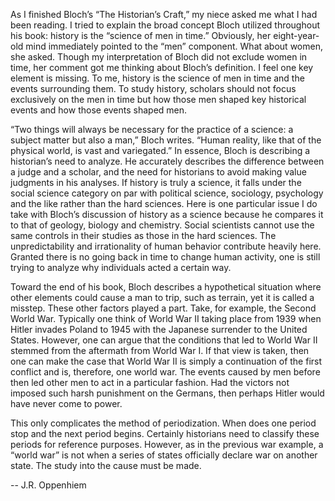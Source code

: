 <p>As I finished Bloch’s “The Historian’s Craft,” my niece asked me what I had been reading. I tried to explain the broad concept Bloch utilized throughout his book: history is the “science of men in time.” Obviously, her eight-year-old mind immediately pointed to the “men” component. What about women, she asked. Though my interpretation of Bloch did not exclude women in time, her comment got me thinking about Bloch’s definition. I feel one key element is missing. To me, history is the science of men in time and the events surrounding them. To study history, scholars should not focus exclusively on the men in time but how those men shaped key historical events and how those events shaped men.</p>

<p>“Two things will always be necessary for the practice of a science: a subject matter but also a man,” Bloch writes. “Human reality, like that of the physical world, is vast and variegated.” In essence, Bloch is describing a historian’s need to analyze. He accurately describes the difference between a judge and a scholar, and the need for historians to avoid making value judgments in his analyses. If history is truly a science, it falls under the social science category on par with political science, sociology, psychology and the like rather than the hard sciences. Here is one particular issue I do take with Bloch’s discussion of history as a science because he compares it to that of geology, biology and chemistry. Social scientists cannot use the same controls in their studies as those in the hard sciences. The unpredictability and irrationality of human behavior contribute heavily here. Granted there is no going back in time to change human activity, one is still trying to analyze why individuals acted a certain way.</p>

<p>Toward the end of his book, Bloch describes a hypothetical situation where other elements could cause a man to trip, such as terrain, yet it is called a misstep. These other factors played a part. Take, for example, the Second World War. Typically one think of World War II taking place from 1939 when Hitler invades Poland to 1945 with the Japanese surrender to the United States. However, one can argue that the conditions that led to World War II stemmed from the aftermath from World War I. If that view is taken, then one can make the case that World War II is simply a continuation of the first conflict and is, therefore, one world war. The events caused by men before then led other men to act in a particular fashion. Had the victors not imposed such harsh punishment on the Germans, then perhaps Hitler would have never come to power. </p>

<p>This only complicates the method of periodization. When does one period stop and the next period begins. Certainly historians need to classify these periods for reference purposes. However, as in the previous war example, a “world war” is not when a series of states officially declare war on another state. The study into the cause must be made.</p>

<p>-- J.R. Oppenhiem</p>
